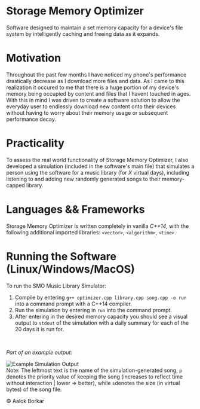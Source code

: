 # Storage Memory Optimizer
Software designed to maintain a set memory capacity for a device's file system by intelligently caching and freeing data as it expands.

# Motivation
Throughout the past few months I have noticed my phone's performance drastically decrease as I download more files and data. As I came to this realization it occured to me that there is a huge portion of my device's memory being occupied by content and files that I havent touched in ages. With this in mind I was driven to create a software solution to allow the everyday user to endlessly download new content onto their devices without having to worry about their memory usage or subsequent performance decay.

# Practicality
To assess the real world functionality of Storage Memory Optimizer, I also developed a simulation (included in the software's main file) that simulates a person using the software for a music library (for *X* virtual days), including listening to and adding new randomly generated songs to their memory-capped library.

# Languages && Frameworks
Storage Memory Optimizer is written completely in vanilla *C++14*, with the following additional imported libraries: `<vector>`, `<algorithm>`, `<time>`.
  
# Running the Software (Linux/Windows/MacOS)
To run the SMO Music Library Simulator: <br> 
1. Compile by entering `g++ optimizer.cpp library.cpp song.cpp -o run` into a command prompt with a C++14 compiler. <br>
2. Run the simulation by entering in `run` into the command prompt. <br>
3. After entering in the desired memory capacity you should see a visual output to `stdout` of the simulation with a daily summary for each of the 20 days it is run for.
<br>

*Part of an example output*:
<br>

![Example Simulation Output](https://github.com/AalokBorkar/Storage-Memory-Optimizer/blob/master/sim.JPG)
<br>
Note: The leftmost text is the name of the simulation-generated song, `p` denotes the priority value of keeping the song (increases to reflect time without interaction | lower => better), while `s`denotes the size (in virtual bytes) of the song file.

© Aalok Borkar
